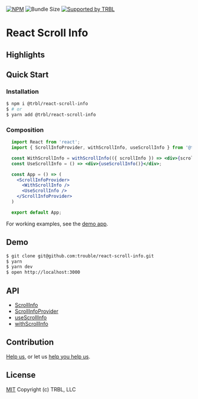 [![NPM](https://img.shields.io/npm/v/@trbl/react-scroll-info)](https://www.npmjs.com/@trbl/react-scroll-info)
![Bundle Size](https://img.shields.io/bundlephobia/minzip/@trbl/react-scroll-info?label=zipped)
[![Supported by TRBL](https://img.shields.io/badge/supported_by-TRBL-black)](https://github.com/trouble)

# React Scroll Info

## Highlights

## Quick Start

### Installation

```bash
$ npm i @trbl/react-scroll-info
$ # or
$ yarn add @trbl/react-scroll-info
```

### Composition

```jsx
  import React from 'react';
  import { ScrollInfoProvider, withScrollInfo, useScrollInfo } from '@trbl/react-scroll-info';

  const WithScrollInfo = withScrollInfo(({ scrollInfo }) => <div>{scrollInfo}</div>);
  const UseScrollInfo = () => <div>{useScrollInfo()}</div>;

  const App = () => (
    <ScrollInfoProvider>
      <WithScrollInfo />
      <UseScrollInfo />
    </ScrollInfoProvider>
  )

  export default App;
```

For working examples, see the [demo app](./demo/App.demo.js).

## Demo

```bash
$ git clone git@github.com:trouble/react-scroll-info.git
$ yarn
$ yarn dev
$ open http://localhost:3000
```

## API

  - [ScrollInfo](./src/ScrollInfo/README.md)
  - [ScrollInfoProvider](./src/ScrollInfoProvider/README.md)
  - [useScrollInfo](./src/useScrollInfo/README.md)
  - [withScrollInfo](./src/withScrollInfo/README.md)

## Contribution

[Help us,](https://github.com/trouble/.github/blob/master/CONTRIBUTING.md) or let us [help you help us](https://github.com/trouble/.github/blob/master/SUPPORT.md).

## License

[MIT](https://github.com/trouble/react-scroll-info/blob/master/LICENSE) Copyright (c) TRBL, LLC
